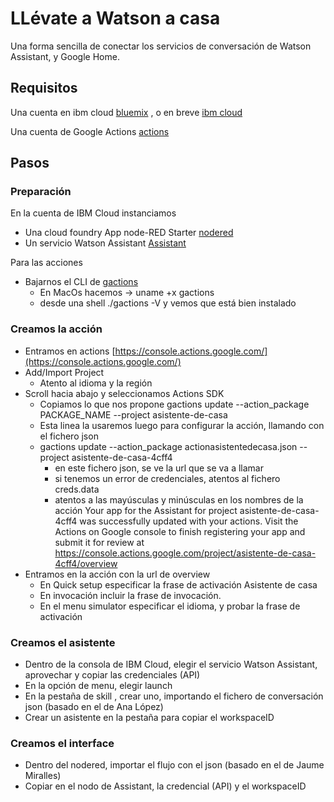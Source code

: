 # LLévate a Watson a casa
Una forma sencilla de conectar los servicios de conversación de Watson Assistant, y Google Home.

## Requisitos
Una cuenta en ibm cloud  [bluemix](https://console.bluemix.net) , o en breve [ibm cloud](https://console.cloud.ibm.com)

Una cuenta de Google Actions [actions](https://developers.google.com/actions/)

## Pasos

### Preparación

En la cuenta de IBM Cloud instanciamos
* Una cloud foundry App node-RED Starter  [nodered](https://console.bluemix.net/catalog/starters/node-red-starter)
* Un servicio Watson Assistant [Assistant](https://console.bluemix.net/catalog/services/conversation)

Para las acciones
* Bajarnos el CLI de [gactions](https://developers.google.com/actions/tools/gactions-cli)
     * En MacOs hacemos -> uname +x gactions
     * desde una shell  ./gactions -V y vemos que está bien instalado

### Creamos la acción

* Entramos en actions [https://console.actions.google.com/](https://console.actions.google.com/)
* Add/Import Project
     * Atento al idioma y la región
* Scroll hacia abajo y seleccionamos Actions SDK
     * Copiamos lo que nos propone gactions update --action_package PACKAGE_NAME --project asistente-de-casa
     * Esta linea la usaremos luego para configurar la acción, llamando con el fichero json
     * gactions update --action_package actionasistentedecasa.json --project asistente-de-casa-4cff4
         * en este fichero json, se ve la url que se va a llamar
         * si tenemos un error de credenciales, atentos al fichero creds.data
         * atentos a las mayúsculas y minúsculas en los nombres de la acción
               Your app for the Assistant for project asistente-de-casa-4cff4 was successfully updated with your actions. Visit the Actions on Google console to finish registering your app and submit it for review at https://console.actions.google.com/project/asistente-de-casa-4cff4/overview
* Entramos en la acción con la url de overview
     * En Quick setup especificar la frase de activación Asistente de casa
     * En invocación incluir la frase de invocación.
     * En el menu simulator especificar el idioma, y probar la frase de activación

### Creamos el asistente

* Dentro de la consola de IBM Cloud, elegir el servicio Watson Assistant, aprovechar y copiar las credenciales (API)
* En la opción de menu, elegir launch
* En la pestaña de skill , crear uno, importando el fichero de conversación json (basado en el de Ana López)
* Crear un asistente en la pestaña para copiar el workspaceID

### Creamos el interface

* Dentro del nodered, importar el flujo con el json (basado en el de Jaume Miralles)
* Copiar en el nodo de Assistant, la credencial (API) y el workspaceID


 
